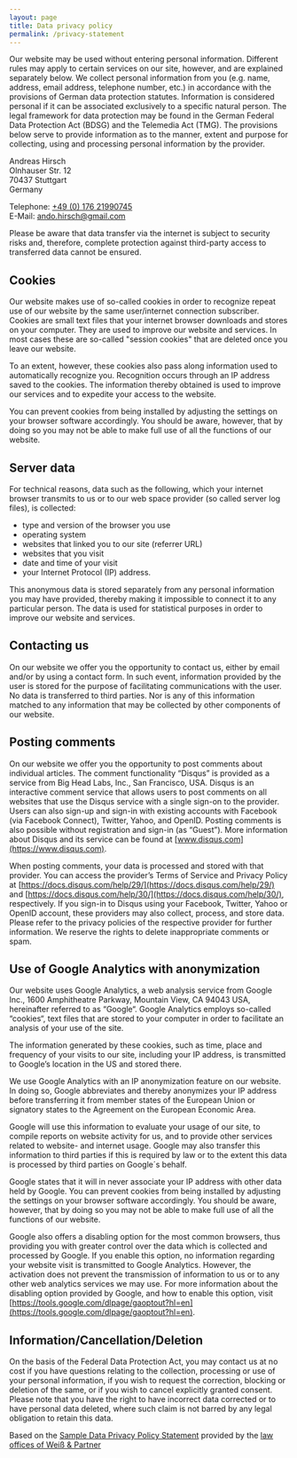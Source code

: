 ```yaml
---
layout: page
title: Data privacy policy
permalink: /privacy-statement
---
```


Our website may be used without entering personal information. Different rules may apply to certain services on our site, however, and are explained separately below. We collect personal information from you (e.g. name, address, email address, telephone number, etc.) in accordance with the provisions of German data protection statutes. Information is considered personal if it can be associated exclusively to a specific natural person. The legal framework for data protection may be found in the German Federal Data Protection Act (BDSG) and the Telemedia Act (TMG). The provisions below serve to provide information as to the manner, extent and purpose for collecting, using and processing personal information by the provider.

Andreas Hirsch  
Olnhauser Str. 12  
70437 Stuttgart   
Germany

Telephone: [+49 (0) 176 21990745](tel:017621990745)  
E-Mail: [ando.hirsch@gmail.com](mailto:ando.hirsch@gmail.com)  

Please be aware that data transfer via the internet is subject to security risks and, therefore, complete protection against third-party access to transferred data cannot be ensured.

## Cookies

Our website makes use of so-called cookies in order to recognize repeat use of our website by the same user/internet connection subscriber. Cookies are small text files that your internet browser downloads and stores on your computer. They are used to improve our website and services. In most cases these are so-called "session cookies" that are deleted once you leave our website.

To an extent, however, these cookies also pass along information used to automatically recognize you. Recognition occurs through an IP address saved to the cookies. The information thereby obtained is used to improve our services and to expedite your access to the website.

You can prevent cookies from being installed by adjusting the settings on your browser software accordingly. You should be aware, however, that by doing so you may not be able to make full use of all the functions of our website.

## Server data

For technical reasons, data such as the following, which your internet browser transmits to us or to our web space provider (so called server log files), is collected: 
- type and version of the browser you use 
- operating system 
- websites that linked you to our site (referrer URL) 
- websites that you visit 
- date and time of your visit 
- your Internet Protocol (IP) address. 

This anonymous data is stored separately from any personal information you may have provided, thereby making it impossible to connect it to any particular person. The data is used for statistical purposes in order to improve our website and services.

## Contacting us

On our website we offer you the opportunity to contact us, either by email and/or by using a contact form. In such event, information provided by the user is stored for the purpose of facilitating communications with the user. No data is transferred to third parties. Nor is any of this information matched to any information that may be collected by other components of our website.

## Posting comments

On our website we offer you the opportunity to post comments about individual articles. The comment functionality “Disqus” is provided as a service from Big Head Labs, Inc., San Francisco, USA. Disqus is an interactive comment service that allows users to post comments on all websites that use the Disqus service with a single sign-on to the provider. Users can also sign-up and sign-in with existing accounts with Facebook (via Facebook Connect), Twitter, Yahoo, and OpenID. Posting comments is also possible without registration and sign-in (as “Guest”). More information about Disqus and its service can be found at [www.disqus.com](https://www.disqus.com).

When posting comments, your data is processed and stored with that provider. You can access the provider’s Terms of Service and Privacy Policy at [https://docs.disqus.com/help/29/](https://docs.disqus.com/help/29/) and [https://docs.disqus.com/help/30/](https://docs.disqus.com/help/30/), respectively.
If you sign-in to Disqus using your Facebook, Twitter, Yahoo or OpenID account, these providers may also collect, process, and store data. Please refer to the privacy policies of the respective provider for further information.
We reserve the rights to delete inappropriate comments or spam.

## Use of Google Analytics with anonymization

Our website uses Google Analytics, a web analysis service from Google Inc., 1600 Amphitheatre Parkway, Mountain View, CA 94043 USA, hereinafter referred to as “Google“. Google Analytics employs so-called “cookies“, text files that are stored to your computer in order to facilitate an analysis of your use of the site.

The information generated by these cookies, such as time, place and frequency of your visits to our site, including your IP address, is transmitted to Google’s location in the US and stored there.

We use Google Analytics with an IP anonymization feature on our website. In doing so, Google abbreviates and thereby anonymizes your IP address before transferring it from member states of the European Union or signatory states to the Agreement on the European Economic Area.

Google will use this information to evaluate your usage of our site, to compile reports on website activity for us, and to provide other services related to website- and internet usage. Google may also transfer this information to third parties if this is required by law or to the extent this data is processed by third parties on Google´s behalf.

Google states that it will in never associate your IP address with other data held by Google. You can prevent cookies from being installed by adjusting the settings on your browser software accordingly. You should be aware, however, that by doing so you may not be able to make full use of all the functions of our website.

Google also offers a disabling option for the most common browsers, thus providing you with greater control over the data which is collected and processed by Google. If you enable this option, no information regarding your website visit is transmitted to Google Analytics. However, the activation does not prevent the transmission of information to us or to any other web analytics services we may use. For more information about the disabling option provided by Google, and how to enable this option, visit [https://tools.google.com/dlpage/gaoptout?hl=en](https://tools.google.com/dlpage/gaoptout?hl=en).

## Information/Cancellation/Deletion

On the basis of the Federal Data Protection Act, you may contact us at no cost if you have questions relating to the collection, processing or use of your personal information, if you wish to request the correction, blocking or deletion of the same, or if you wish to cancel explicitly granted consent. Please note that you have the right to have incorrect data corrected or to have personal data deleted, where such claim is not barred by any legal obligation to retain this data.

Based on the [Sample Data Privacy Policy Statement](https://www.ratgeberrecht.eu/leistungen/muster-datenschutzerklaerung.html) provided by the [law offices of Weiß & Partner](https://www.ratgeberrecht.eu/)